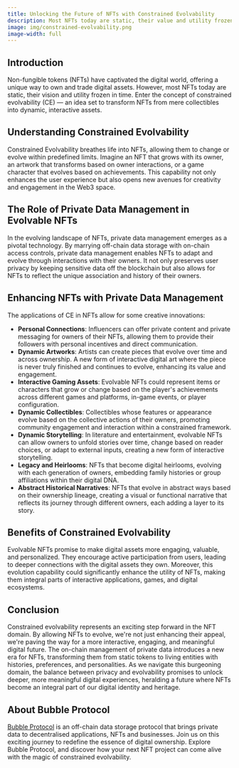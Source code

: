```yaml
---
title: Unlocking the Future of NFTs with Constrained Evolvability
description: Most NFTs today are static, their value and utility frozen in time. Enter the concept of constrained evolvability (CE) — a revolutionary idea set to transform NFTs from mere collectibles into dynamic, interactive assets.
image: img/constrained-evolvability.png
image-width: full
---
```


## Introduction
Non-fungible tokens (NFTs) have captivated the digital world, offering a unique way to own and trade digital assets. However, most NFTs today are static, their vision and utility frozen in time. Enter the concept of constrained evolvability (CE) — an idea set to transform NFTs from mere collectibles into dynamic, interactive assets.

## Understanding Constrained Evolvability
Constrained Evolvability breathes life into NFTs, allowing them to change or evolve within predefined limits. Imagine an NFT that grows with its owner, an artwork that transforms based on owner interactions, or a game character that evolves based on achievements. This capability not only enhances the user experience but also opens new avenues for creativity and engagement in the Web3 space.

## The Role of Private Data Management in Evolvable NFTs
In the evolving landscape of NFTs, private data management emerges as a pivotal technology.  By marrying off-chain data storage with on-chain access controls, private data management enables NFTs to adapt and evolve through interactions with their owners. It not only preserves user privacy by keeping sensitive data off the blockchain but also allows for NFTs to reflect the unique association and history of their owners.

## Enhancing NFTs with Private Data Management
The applications of CE in NFTs allow for some creative innovations:

- **Personal Connections**: Influencers can offer private content and private messaging for owners of their NFTs, allowing them to provide their followers with personal incentives and direct communication.
- **Dynamic Artworks**: Artists can create pieces that evolve over time and across ownership. A new form of interactive digital art where the piece is never truly finished and continues to evolve, enhancing its value and engagement.
- **Interactive Gaming Assets**: Evolvable NFTs could represent items or characters that grow or change based on the player's achievements across different games and platforms, in-game events, or player configuration. 
- **Dynamic Collectibles**: Collectibles whose features or appearance evolve based on the collective actions of their owners, promoting community engagement and interaction within a constrained framework.
- **Dynamic Storytelling**: In literature and entertainment, evolvable NFTs can allow owners to unfold stories over time, change based on reader choices, or adapt to external inputs, creating a new form of interactive storytelling.
- **Legacy and Heirlooms**: NFTs that become digital heirlooms, evolving with each generation of owners, embedding family histories or group affiliations within their digital DNA.
- **Abstract Historical Narratives**: NFTs that evolve in abstract ways based on their ownership lineage, creating a visual or functional narrative that reflects its journey through different owners, each adding a layer to its story.

## Benefits of Constrained Evolvability
Evolvable NFTs promise to make digital assets more engaging, valuable, and personalized. They encourage active participation from users, leading to deeper connections with the digital assets they own. Moreover, this evolution capability could significantly enhance the utility of NFTs, making them integral parts of interactive applications, games, and digital ecosystems.

## Conclusion
Constrained evolvability represents an exciting step forward in the NFT domain. By allowing NFTs to evolve, we're not just enhancing their appeal, we're paving the way for a more interactive, engaging, and meaningful digital future.  The on-chain management of private data introduces a new era for NFTs, transforming them from static tokens to living entities with histories, preferences, and personalities. As we navigate this burgeoning domain, the balance between privacy and evolvability promises to unlock deeper, more meaningful digital experiences, heralding a future where NFTs become an integral part of our digital identity and heritage.


## About Bubble Protocol
[Bubble Protocol](https://bubbleprotocol.com) is an off-chain data storage protocol that brings private data to decentralised applications, NFTs and businesses. Join us on this exciting journey to redefine the essence of digital ownership. Explore Bubble Protocol, and discover how your next NFT project can come alive with the magic of constrained evolvability.